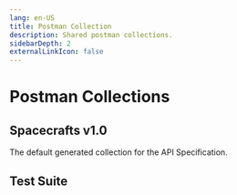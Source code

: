 ```yaml
---
lang: en-US
title: Postman Collection
description: Shared postman collections.
sidebarDepth: 2
externalLinkIcon: false
---
```

<!-- HIDDEN MARKDOWN LINKS & IMAGES -->
# Postman Collections

## Spacecrafts v1.0
The default generated collection for the API Specification.

## Test Suite

